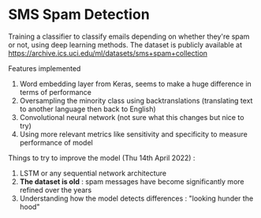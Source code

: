 # SMS Spam Detection
Training a classifier to classify emails depending on whether they're spam or not, using deep learning methods.
The dataset is publicly available at https://archive.ics.uci.edu/ml/datasets/sms+spam+collection

Features implemented
  1. Word embedding layer from Keras, seems to make a huge difference in terms of performance
  2. Oversampling the minority class using backtranslations (translating text to another language then back to English)
  3. Convolutional neural network (not sure what this changes but nice to try)
  4. Using more relevant metrics like sensitivity and specificity to measure performance of model

Things to try to improve the model (Thu 14th April 2022) :
  1. LSTM or any sequential network architecture
  2. **The dataset is old** : spam messages have become significantly more refined over the years
  3. Understanding how the model detects differences : "looking hunder the hood"
